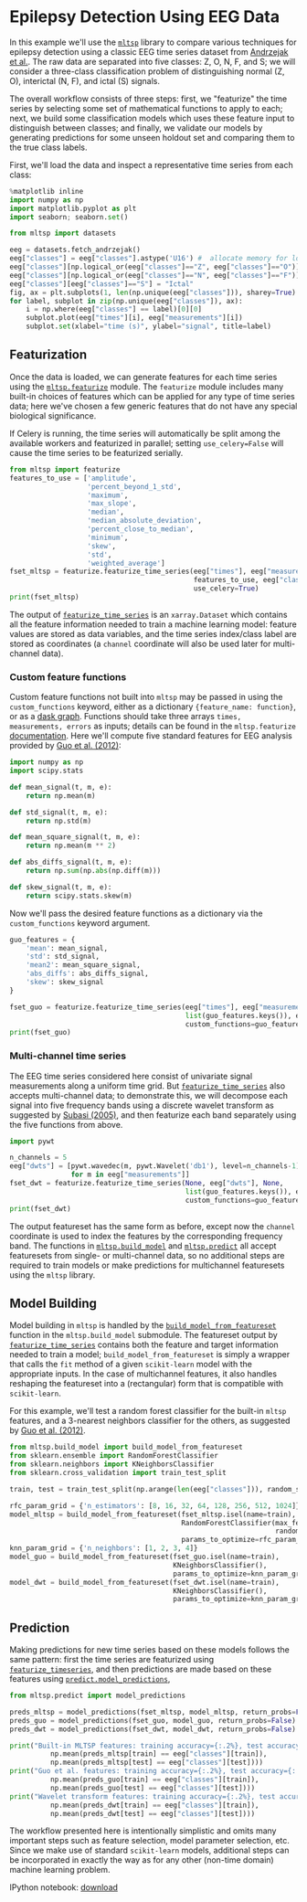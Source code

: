 # Epilepsy Detection Using EEG Data

In this example we'll use the [`mltsp`](http://github.com/mltsp/mltsp/) library to compare
various techniques for epilepsy detection using a classic EEG time series dataset from
[Andrzejak et al.](http://www.meb.uni-bonn.de/epileptologie/science/physik/eegdata.html).
The raw data are separated into five classes: Z, O, N, F, and S; we will consider a
three-class classification problem of distinguishing normal (Z, O), interictal (N, F), and
ictal (S) signals.

The overall workflow consists of three steps: first, we "featurize" the time series by
selecting some set of mathematical functions to apply to each; next, we build some
classification models which uses these feature input to distinguish between classes; and
finally, we validate our models by generating predictions for some unseen holdout set
and comparing them to the true class labels.

First, we'll load the data and inspect a representative time series from each class:

```python
%matplotlib inline
import numpy as np
import matplotlib.pyplot as plt
import seaborn; seaborn.set()

from mltsp import datasets

eeg = datasets.fetch_andrzejak()
eeg["classes"] = eeg["classes"].astype('U16') #  allocate memory for longer class names
eeg["classes"][np.logical_or(eeg["classes"]=="Z", eeg["classes"]=="O")] = "Normal"
eeg["classes"][np.logical_or(eeg["classes"]=="N", eeg["classes"]=="F")] = "Interictal"
eeg["classes"][eeg["classes"]=="S"] = "Ictal"
fig, ax = plt.subplots(1, len(np.unique(eeg["classes"])), sharey=True)
for label, subplot in zip(np.unique(eeg["classes"]), ax):
    i = np.where(eeg["classes"] == label)[0][0]
    subplot.plot(eeg["times"][i], eeg["measurements"][i])
    subplot.set(xlabel="time (s)", ylabel="signal", title=label)
```

## Featurization
Once the data is loaded, we can generate features for each time series using the
[`mltsp.featurize`](https://mltsp.readthedocs.org/en/latest/api/mltsp.featurize.html)
module. The `featurize` module includes many built-in choices of features which can be applied
for any type of time series data; here we've chosen a few generic features that do not have
any special biological significance.

If Celery is running, the time series will automatically be split among the available workers
and featurized in parallel; setting `use_celery=False` will cause the time series to be
featurized serially.

```python
from mltsp import featurize
features_to_use = ['amplitude',
                   'percent_beyond_1_std',
                   'maximum',
                   'max_slope',
                   'median',
                   'median_absolute_deviation',
                   'percent_close_to_median',
                   'minimum',
                   'skew',
                   'std',
                   'weighted_average']
fset_mltsp = featurize.featurize_time_series(eeg["times"], eeg["measurements"], None,
                                             features_to_use, eeg["classes"],
                                             use_celery=True)
print(fset_mltsp)
```

The output of
[`featurize_time_series`](https://mltsp.readthedocs.org/en/latest/api/mltsp.featurize.html#mltsp.featurize.featurize_time_series)
is an `xarray.Dataset` which contains all the feature information needed to train a machine
learning model: feature values are stored as data variables, and the time series index/class
label are stored as coordinates (a `channel` coordinate will also be used later for
multi-channel data).

### Custom feature functions
Custom feature functions not built into `mltsp` may be passed in using the
`custom_functions` keyword, either as a dictionary `{feature_name: function}`, or as a
[dask graph](http://dask.pydata.org/en/latest/custom-graphs.html). Functions should take
three arrays `times, measurements, errors` as inputs; details can be found in the
`mltsp.featurize`
[documentation](https://mltsp.readthedocs.org/en/latest/api/mltsp.featurize.html).
Here we'll compute five standard features for EEG analysis provided by [Guo et al.
(2012)](http://linkinghub.elsevier.com/retrieve/pii/S0957417411003253):

```python
import numpy as np
import scipy.stats

def mean_signal(t, m, e):
    return np.mean(m)

def std_signal(t, m, e):
    return np.std(m)

def mean_square_signal(t, m, e):
    return np.mean(m ** 2)

def abs_diffs_signal(t, m, e):
    return np.sum(np.abs(np.diff(m)))

def skew_signal(t, m, e):
    return scipy.stats.skew(m)
```

Now we'll pass the desired feature functions as a dictionary via the `custom_functions`
keyword argument.

```python
guo_features = {
    'mean': mean_signal,
    'std': std_signal,
    'mean2': mean_square_signal,
    'abs_diffs': abs_diffs_signal,
    'skew': skew_signal
}

fset_guo = featurize.featurize_time_series(eeg["times"], eeg["measurements"], None,
                                           list(guo_features.keys()), eeg["classes"],
                                           custom_functions=guo_features, use_celery=True)
print(fset_guo)
```

### Multi-channel time series
The EEG time series considered here consist of univariate signal measurements along a
uniform time grid. But
[`featurize_time_series`](https://mltsp.readthedocs.org/en/latest/api/mltsp.featurize.html#mltsp.featurize.featurize_time_series)
also accepts multi-channel data; to demonstrate this, we will decompose each signal into
five frequency bands using a discrete wavelet transform as suggested by [Subasi
(2005)](http://www.sciencedirect.com/science/article/pii/S0957417404001745), and then
featurize each band separately using the five functions from above.

```python
import pywt

n_channels = 5
eeg["dwts"] = [pywt.wavedec(m, pywt.Wavelet('db1'), level=n_channels-1)
               for m in eeg["measurements"]]
fset_dwt = featurize.featurize_time_series(None, eeg["dwts"], None,
                                           list(guo_features.keys()), eeg["classes"],
                                           custom_functions=guo_features)
print(fset_dwt)
```

The output featureset has the same form as before, except now the `channel` coordinate is
used to index the features by the corresponding frequency band. The functions in
[`mltsp.build_model`](https://mltsp.readthedocs.org/en/latest/api/mltsp.build_model.html)
and [`mltsp.predict`](https://mltsp.readthedocs.org/en/latest/api/mltsp.predict.html)
all accept featuresets from single- or multi-channel data, so no additional steps are
required to train models or make predictions for multichannel featuresets using the
`mltsp` library.

## Model Building
Model building in `mltsp` is handled by the
[`build_model_from_featureset`](https://mltsp.readthedocs.org/en/latest/api/mltsp.build_model.html#mltsp.build_model.build_model_from_featureset)
function in the `mltsp.build_model` submodule. The featureset output by
[`featurize_time_series`](https://mltsp.readthedocs.org/en/latest/api/mltsp.featurize.html#mltsp.featurize.featurize_time_series)
contains both the feature and target information needed to train a
model; `build_model_from_featureset` is simply a wrapper that calls the `fit` method of a
given `scikit-learn` model with the appropriate inputs. In the case of multichannel
features, it also handles reshaping the featureset into a (rectangular) form that is
compatible with `scikit-learn`.

For this example, we'll test a random forest classifier for the built-in `mltsp` features,
and a 3-nearest neighbors classifier for the others, as suggested by [Guo et al.
(2012)](http://linkinghub.elsevier.com/retrieve/pii/S0957417411003253).

```python
from mltsp.build_model import build_model_from_featureset
from sklearn.ensemble import RandomForestClassifier
from sklearn.neighbors import KNeighborsClassifier
from sklearn.cross_validation import train_test_split

train, test = train_test_split(np.arange(len(eeg["classes"])), random_state=0)

rfc_param_grid = {'n_estimators': [8, 16, 32, 64, 128, 256, 512, 1024]}
model_mltsp = build_model_from_featureset(fset_mltsp.isel(name=train),
                                          RandomForestClassifier(max_features='auto',
                                                                 random_state=0),
                                          params_to_optimize=rfc_param_grid)
knn_param_grid = {'n_neighbors': [1, 2, 3, 4]}
model_guo = build_model_from_featureset(fset_guo.isel(name=train),
                                        KNeighborsClassifier(),
                                        params_to_optimize=knn_param_grid)
model_dwt = build_model_from_featureset(fset_dwt.isel(name=train),
                                        KNeighborsClassifier(),
                                        params_to_optimize=knn_param_grid)
```

## Prediction
Making predictions for new time series based on these models follows the same pattern:
first the time series are featurized using
[`featurize_timeseries`](https://mltsp.readthedocs.org/en/latest/api/mltsp.featurize.html#mltsp.featurize.featurize_time_series),
and then predictions are made based on these features using
[`predict.model_predictions`](https://mltsp.readthedocs.org/en/latest/api/mltsp.predict.html#mltsp.predict.model_predictions),

```python
from mltsp.predict import model_predictions

preds_mltsp = model_predictions(fset_mltsp, model_mltsp, return_probs=False)
preds_guo = model_predictions(fset_guo, model_guo, return_probs=False)
preds_dwt = model_predictions(fset_dwt, model_dwt, return_probs=False)

print("Built-in MLTSP features: training accuracy={:.2%}, test accuracy={:.2%}".format(
          np.mean(preds_mltsp[train] == eeg["classes"][train]),
          np.mean(preds_mltsp[test] == eeg["classes"][test])))
print("Guo et al. features: training accuracy={:.2%}, test accuracy={:.2%}".format(
          np.mean(preds_guo[train] == eeg["classes"][train]),
          np.mean(preds_guo[test] == eeg["classes"][test])))
print("Wavelet transform features: training accuracy={:.2%}, test accuracy={:.2%}".format(
          np.mean(preds_dwt[train] == eeg["classes"][train]),
          np.mean(preds_dwt[test] == eeg["classes"][test])))
```

The workflow presented here is intentionally simplistic and omits many important steps
such as feature selection, model parameter selection, etc. Since we make use of standard
`scikit-learn` models, additional steps can be incorporated in exactly the way as for any
other (non-time domain) machine learning problem.


IPython notebook: <a href="EEG_Example.ipynb" download="EEG_Example.ipynb">download</a>

